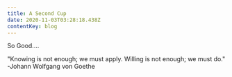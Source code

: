 ```yaml
---
title: A Second Cup
date: 2020-11-03T03:28:18.438Z
contentKey: blog
---
```

So Good....

"Knowing is not enough; we must apply. Willing is not enough; we must do." -Johann Wolfgang von Goethe
